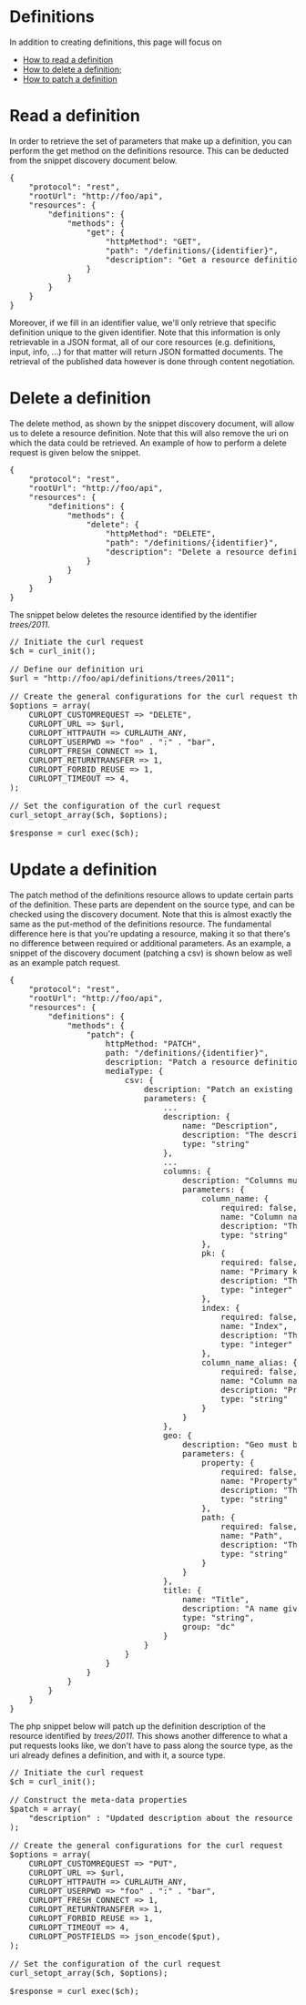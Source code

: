 # Definitions

In addition to creating definitions, this page will focus on

* [How to read a definition](#publish)
* [How to delete a definition](#delete);
* [How to patch a definition](#patch)

<a name="read"></a>
# Read a definition

In order to retrieve the set of parameters that make up a definition, you can perform the get method on the definitions resource. This can be deducted from the snippet discovery document below.

<pre class="prettyprint linenums">
{
    "protocol": "rest",
    "rootUrl": "http://foo/api",
    "resources": {
        "definitions": {
            "methods": {
                "get": {
                    "httpMethod": "GET",
                    "path": "/definitions/{identifier}",
                    "description": "Get a resource definition identified by the {identifier} value, or retrieve a list of the current definitions by leaving {identifier} empty."
                }
            }
        }
    }
}
</pre>

Moreover, if we fill in an identifier value, we'll only retrieve that specific definition unique to the given identifier. Note that this information is only retrievable in a JSON format, all of our core resources (e.g. definitions, input, info, ...) for that matter will return JSON formatted documents. The retrieval of the published data however is done through content negotiation.

<a name="delete"></a>
# Delete a definition

The delete method, as shown by the snippet discovery document, will allow us to delete a resource definition. Note that this will also remove the uri on which the data could be retrieved. An example of how to perform a delete request is given below the snippet.

<pre class="prettyprint linenums">
{
    "protocol": "rest",
    "rootUrl": "http://foo/api",
    "resources": {
        "definitions": {
            "methods": {
                "delete": {
                    "httpMethod": "DELETE",
                    "path": "/definitions/{identifier}",
                    "description": "Delete a resource definition identified by the {identifier} value."
                }
            }
        }
    }
}
</pre>

The snippet below deletes the resource identified by the identifier <em>trees/2011</em>.

<pre class="prettyprint linenums">
// Initiate the curl request
$ch = curl_init();

// Define our definition uri
$url = "http://foo/api/definitions/trees/2011";

// Create the general configurations for the curl request that deletes a resource definition
$options = array(
    CURLOPT_CUSTOMREQUEST => "DELETE",
    CURLOPT_URL => $url,
    CURLOPT_HTTPAUTH => CURLAUTH_ANY,
    CURLOPT_USERPWD => "foo" . ":" . "bar",
    CURLOPT_FRESH_CONNECT => 1,
    CURLOPT_RETURNTRANSFER => 1,
    CURLOPT_FORBID_REUSE => 1,
    CURLOPT_TIMEOUT => 4,
);

// Set the configuration of the curl request
curl_setopt_array($ch, $options);

$response = curl_exec($ch);
</pre>

<a name="patch"></a>
# Update a definition

The patch method of the definitions resource allows to update certain parts of the definition. These parts are dependent on the source type, and can be checked using the discovery document. Note that this is almost exactly the same as the put-method of the definitions resource. The fundamental difference here is that you're updating a resource, making it so that there's no difference between required or additional parameters. As an example, a snippet of the discovery document (patching a csv) is shown below as well as an example patch request.

<pre class="prettyprint linenums">
{
    "protocol": "rest",
    "rootUrl": "http://foo/api",
    "resources": {
        "definitions": {
            "methods": {
                "patch": {
                    httpMethod: "PATCH",
                    path: "/definitions/{identifier}",
                    description: "Patch a resource definition identified by the {identifier} value. In contrast to PUT, there's no need to pass the media type in the headers.",
                    mediaType: {
                        csv: {
                            description: "Patch an existing definition.",
                            parameters: {
                                ...
                                description: {
                                    name: "Description",
                                    description: "The descriptive or informational string that provides some context for you published dataset.",
                                    type: "string"
                                },
                                ...
                                columns: {
                                    description: "Columns must be an array of objects of which the template is described in the parameters section.",
                                    parameters: {
                                        column_name: {
                                            required: false,
                                            name: "Column name",
                                            description: "The column name that corresponds with the index.",
                                            type: "string"
                                        },
                                        pk: {
                                            required: false,
                                            name: "Primary key",
                                            description: "The index of the column that serves as a primary key when data is published. Rows will thus be indexed onto the value of the column which index is represented by the pk value.",
                                            type: "integer"
                                        },
                                        index: {
                                            required: false,
                                            name: "Index",
                                            description: "The index of the column, starting from 0.",
                                            type: "integer"
                                        },
                                        column_name_alias: {
                                            required: false,
                                            name: "Column name alias",
                                            description: "Provides an alias for the column name and will be used when data is requested instead of the column_name property.",
                                            type: "string"
                                        }
                                    }
                                },
                                geo: {
                                    description: "Geo must be an array of objects of which the template is described in the parameters section.",
                                    parameters: {
                                        property: {
                                            required: false,
                                            name: "Property",
                                            description: "This must be a string holding one of the following values polygon,latitude,longitude,polyline,multiline,point.",
                                            type: "string"
                                        },
                                        path: {
                                            required: false,
                                            name: "Path",
                                            description: "This takes on the path to the value of the property, for tabular data for example this will be the name of the column that holds the property value.",
                                            type: "string"
                                        }
                                    }
                                },
                                title: {
                                    name: "Title",
                                    description: "A name given to the resource.",
                                    type: "string",
                                    group: "dc"
                                }
                            }
                        }
                    }
                }
            }
        }
    }
}
</pre>

The php snippet below will patch up the definition description of the resource identified by <em>trees/2011</em>. This shows another difference to what a put requests looks like, we don't have to pass along the source type, as the uri already defines a definition, and with it, a source type.

<pre class="prettyprint linenums">
// Initiate the curl request
$ch = curl_init();

// Construct the meta-data properties
$patch = array(
    "description" : "Updated description about the resource trees/2011.",
);

// Create the general configurations for the curl request
$options = array(
    CURLOPT_CUSTOMREQUEST => "PUT",
    CURLOPT_URL => $url,
    CURLOPT_HTTPAUTH => CURLAUTH_ANY,
    CURLOPT_USERPWD => "foo" . ":" . "bar",
    CURLOPT_FRESH_CONNECT => 1,
    CURLOPT_RETURNTRANSFER => 1,
    CURLOPT_FORBID_REUSE => 1,
    CURLOPT_TIMEOUT => 4,
    CURLOPT_POSTFIELDS => json_encode($put),
);

// Set the configuration of the curl request
curl_setopt_array($ch, $options);

$response = curl_exec($ch);
</pre>

